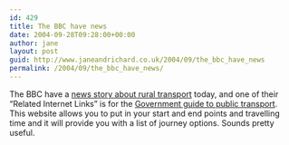 ```yaml
---
id: 429
title: The BBC have news
date: 2004-09-28T09:28:00+00:00
author: jane
layout: post
guid: http://www.janeandrichard.co.uk/2004/09/the_bbc_have_news
permalink: /2004/09/the_bbc_have_news/
---
```

The BBC have a [news story about rural transport](http://news.bbc.co.uk/1/hi/uk/3680484.stm) today, and one of their &#8220;Related Internet Links&#8221; is for the [Government guide to public transport](http://www.transportdirect.com/). This website allows you to put in your start and end points and travelling time and it will provide you with a list of journey options. Sounds pretty useful.